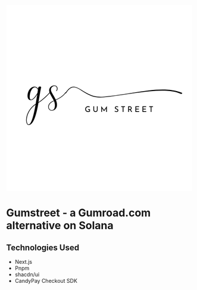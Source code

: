 ![](public/gumstreet.png)

# Gumstreet - a Gumroad.com alternative on Solana

## Technologies Used

- Next.js
- Pnpm
- shacdn/ui
- CandyPay Checkout SDK
